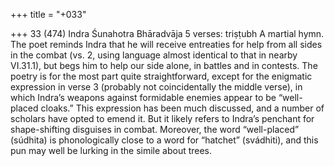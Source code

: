 +++
title = "+033"

+++
33 (474)
Indra
Śunahotra Bhāradvāja
5 verses: triṣṭubh
A martial hymn. The poet reminds Indra that he will receive entreaties for help  from all sides in the combat (vs. 2, using language almost identical to that in nearby  VI.31.1), but begs him to help our side alone, in battles and in contests. The poetry  is for the most part quite straightforward, except for the enigmatic expression in  verse 3 (probably not coincidentally the middle verse), in which Indra’s weapons  against formidable enemies appear to be “well-placed cloaks.” This expression has  been much discussed, and a number of scholars have opted to emend it. But it  likely refers to Indra’s penchant for shape-shifting disguises in combat. Moreover,  the word “well-placed” (súdhita) is phonologically close to a word for “hatchet”  (svádhiti), and this pun may well be lurking in the simile about trees.